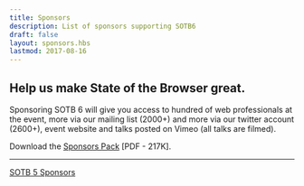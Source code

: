 ```yaml
---
title: Sponsors
description: List of sponsors supporting SOTB6
draft: false
layout: sponsors.hbs
lastmod: 2017-08-16
---
```

## Help us make State of the Browser great.

Sponsoring SOTB 6 will give you access to hundred of web professionals at the event, more via our mailing list (2000+) and more via our twitter account (2600+), event website and talks posted on Vimeo (all talks are filmed).

Download the <a href="/assets/downloads/Sponsors_Pack_SOTB6_2017.pdf">Sponsors Pack</a> [PDF - 217K].

<hr>

<p class="text-center">
  <a href="http://sotb2015.wpengine.com/" class="secondary button">SOTB 5 Sponsors</a>
</p>
